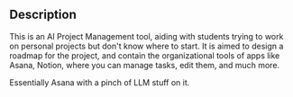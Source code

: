 ## Description

This is an AI Project Management tool, aiding with students trying to work on personal projects but don't know where to start. It is aimed to design a roadmap for the project, and contain the organizational tools of apps like Asana, Notion, where you can manage tasks, edit them, and much more. 

Essentially Asana with a pinch of LLM stuff on it.

